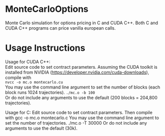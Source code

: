 # MonteCarloOptions
Monte Carlo simulation for options pricing in C and CUDA C++.
Both C and CUDA C++ programs can price vanilla european calls.

# Usage Instructions
Usage for CUDA C++:<br>
Edit source code to set contract parameters. Assuming the CUDA toolkit is installed from NVIDIA
(https://developer.nvidia.com/cuda-downloads), compile with<br>
    <code>nvcc -o mc.o montecarlo.cu</code><br>
You may use the command line argument to set the number of blocks (each block runs 1024 trajectories).
    <code>./mc.o -b 100</code><br>
Or do not include any arguments to use the default (200 blocks = 204,800 trajectories).

Usage for C:
Edit source code to set contract parameters. Then compile with
    gcc -o mc.o montecarlo.c
You may use the command line argument to set the number of trajectories.
    ./mc.o -T 30000
Or do not include any arguments to use the default (30k).
